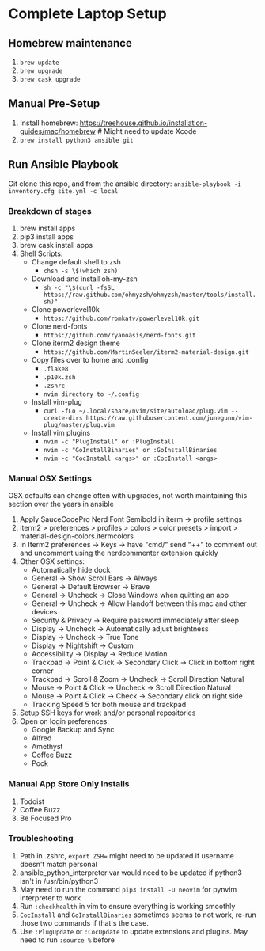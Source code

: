# Complete Laptop Setup

## Homebrew maintenance

1. `brew update`
2. `brew upgrade`
3. `brew cask upgrade`

## Manual Pre-Setup

1. Install homebrew: https://treehouse.github.io/installation-guides/mac/homebrew # Might need to update Xcode
2. `brew install python3 ansible git`

## Run Ansible Playbook

Git clone this repo, and from the ansible directory:
`ansible-playbook -i inventory.cfg site.yml -c local`

### Breakdown of stages

1. brew install apps
2. pip3 install apps
3. brew cask install apps
4. Shell Scripts:
    * Change default shell to zsh
      * `chsh -s \$(which zsh)`
    * Download and install oh-my-zsh
      * `sh -c "\$(curl -fsSL https://raw.github.com/ohmyzsh/ohmyzsh/master/tools/install.sh)"`
    * Clone powerlevel10k
      * `https://github.com/romkatv/powerlevel10k.git`
    * Clone nerd-fonts
      * `https://github.com/ryanoasis/nerd-fonts.git`
    * Clone iterm2 design theme
      * `https://github.com/MartinSeeler/iterm2-material-design.git`
    * Copy files over to home and .config
      * `.flake8`
      * `.p10k.zsh`
      * `.zshrc`
      * `nvim directory to ~/.config`
    * Install vim-plug
      * `curl -fLo ~/.local/share/nvim/site/autoload/plug.vim --create-dirs https://raw.githubusercontent.com/junegunn/vim-plug/master/plug.vim`
    * Install vim plugins
      * `nvim -c "PlugInstall" or :PlugInstall`
      * `nvim -c "GoInstallBinaries" or :GoInstallBinaries`
      * `nvim -c "CocInstall <args>" or :CocInstall <args>`

### Manual OSX Settings

OSX defaults can change often with upgrades, not worth maintaining this section over the years in ansible

1. Apply SauceCodePro Nerd Font Semibold in iterm -> profile settings
2. iterm2 > preferences > profiles > colors > color presets > import > material-design-colors.itermcolors
3. In Iterm2 preferences -> Keys -> have "cmd/" send "++" to comment out and uncomment using the nerdcommenter extension quickly
4. Other OSX settings:
    * Automatically hide dock
    * General -> Show Scroll Bars -> Always
    * General -> Default Browser -> Brave
    * General -> Uncheck -> Close Windows when quitting an app
    * General -> Uncheck -> Allow Handoff between this mac and other devices
    * Security & Privacy -> Require password immediately after sleep
    * Display -> Uncheck -> Automatically adjust brightness
    * Display -> Uncheck -> True Tone
    * Display -> Nightshift -> Custom
    * Accessibility -> Display -> Reduce Motion
    * Trackpad -> Point & Click -> Secondary Click -> Click in bottom right corner
    * Trackpad -> Scroll & Zoom -> Uncheck -> Scroll Direction Natural
    * Mouse -> Point & Click -> Uncheck -> Scroll Direction Natural
    * Mouse -> Point & Click -> Check -> Secondary click on right side
    * Tracking Speed 5 for both mouse and trackpad
5. Setup SSH keys for work and/or personal repositories
6. Open on login preferences:
    * Google Backup and Sync
    * Alfred
    * Amethyst
    * Coffee Buzz
    * Pock

### Manual App Store Only Installs
1. Todoist
2. Coffee Buzz
3. Be Focused Pro

### Troubleshooting
1. Path in .zshrc, `export ZSH=` might need to be updated if username doesn't match personal
2. ansible_python_interpreter var would need to be updated if python3 isn't in /usr/bin/python3
3. May need to run the command `pip3 install -U neovim` for pynvim interpreter to work
4. Run `:checkhealth` in vim to ensure everything is working smoothly
5. `CocInstall` and `GoInstallBinaries` sometimes seems to not work, re-run those two commands if
that's the case.
6. Use `:PlugUpdate` or `:CocUpdate` to update extensions and plugins. May need to run `:source %` before
